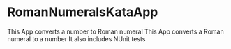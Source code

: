 # RomanNumeralsKataApp
This App converts a number to Roman numeral 
This App converts a Roman numeral to a number
It also includes NUnit tests
